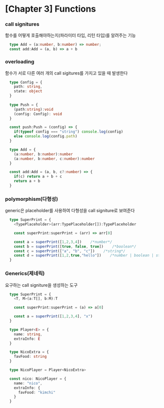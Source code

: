 # [Chapter 3] Functions
### call signitures
함수를 어떻게 호출해야하는지(파라미터 타입, 리턴 타입)를 알려주는 기능
```typescript
  type Add = (a:number, b:number) => number;
  const add:Add = (a, b) => a + b
```
### overloading
함수가 서로 다른 여러 개의 call sigitures를 가지고 있을 때 발생한다
```typescript
  type Config = {
    path: string, 
    state: object
  }
  
  type Push = {
    (path:string):void
    (config: Config): void
  }

  const push:Push = (config) => {
    if(typeof config === "string") console.log(config)
    else console.log(config.path)
  }
```


```typescript
  type Add = {
    (a:number, b:number):number
    (a:number, b:number, c:number):number
  }

  const add:Add = (a, b, c?:number) => {
    if(c) return a + b + c
    return a + b
  }
```
### polymorphism(다형성)
generic은 placeholder를 사용하여 다형성을 call signiture로 보여준다
```typescript
  type SuperPrint = {
    <TypePlaceholder>(arr:TypePlaceholder[]):TypePlaceholder

    const superPrint:superPrint = (arr) => arr[0]

    const a = superPrint([1,2,3,4])    /*number*/
    const b = superPrint([true, false, true])    /*boolean*/
    const c = superPrint(["a", "b", "c"])    /*string*/
    const d = superPrint([1,2,true,"hello"])    /*number | boolean | string*/
  }
```
### Generics(제네릭)
요구하는 call signiture을 생성하는 도구

```typescript
  type SuperPrint = {
    <T, M>(a:T[], b:M):T

    const superPrint:superPrint = (a) => a[0]

    const a = superPrint([1,2,3,4], "x")
  }
```

```typescript
  type Player<E> = {
    name: string,
    extraInfo: E
  }

  type NicoExtra = {
    favFood: string
  }

  type NicoPlayer = Player<NicoExtra>

  const nico: NicoPlayer = {
    name: "nico",
    extraInfo: {
      favFood: "kimchi"
    }
  }
```

